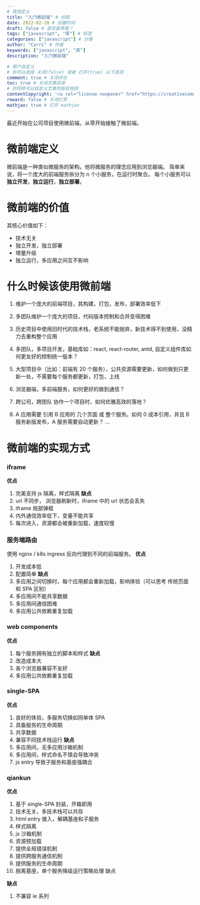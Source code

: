 ```yaml
---
# 常用定义
title: "入门微前端" # 标题
date: 2022-02-28 # 创建时间
draft: false # 是否是草稿？
tags: ["javascript", "库"] # 标签
categories: ["javascript"] # 分类
author: "Carri" # 作者
keywords: ["javascript", "库"]
description: "入门微前端"

# 用户自定义
# 你可以选择 关闭(false) 或者 打开(true) 以下选项
comment: true # 关闭评论
toc: true # 关闭文章目录
# 你同样可以自定义文章的版权规则
contentCopyright: '<a rel="license noopener" href="https://creativecommons.org/licenses/by-nc-nd/4.0/" target="_blank">CC BY-NC-ND 4.0</a>'
reward: false # 关闭打赏
mathjax: true # 打开 mathjax
---
```


最近开始在公司项目使用微前端，从零开始接触了微前端。

# 微前端定义

微前端是一种类似微服务的架构，他将微服务的理念应用到浏览器端。
简单来说，将一个庞大的前端服务拆分为 n 个小服务，在运行时聚合。
每个小服务可以**独立开发**，**独立运行**，**独立部署**。

# 微前端的价值

其核心价值如下：

- 技术无关
- 独立开发，独立部署
- 增量升级
- 独立运行，多应用之间互不影响

# 什么时候该使用微前端

1. 维护一个庞大的前端项目，其构建，打包，发布，部署效率低下

2. 多团队维护一个庞大的项目，代码版本控制和合并变得困难

3. 历史项目中使用旧时代的技术栈，老系统不能抛弃，新技术得不到使用，没精力去重构整个应用

4. 多团队，多项目开发，基础库如：react, react-router, antd, 自定义组件库如何更友好的控制统一版本？

5. 大型项目中（比如：前端有 20 个服务），公共资源需要更新，如何做到只更新一处，不需要每个服务都更新，打包，上线

6. 浏览器端，多前端服务，如何更好的做到通信？

7. 跨公司，跨团队 协作一个项目时，如何优雅高效的落地？

8. A 应用需要 引用 B 应用的 几个页面 或 整个服务。如何 0 成本引用，并且 B 服务新版发布，A 服务需要自动更新？
   ...

# 微前端的实现方式

### iframe

**优点**

1. 完美支持 js 隔离，样式隔离
   **缺点**
1. url 不同步， 浏览器刷新时，iframe 中的 url 状态会丢失
1. iframe 局部弹框
1. 内外通信效率低下，变量不能共享
1. 每次进入，资源都会被重新加载，速度较慢

### 服务端路由

使用 nginx / k8s ingress 反向代理到不同的前端服务。
**优点**

1. 开发成本低
2. 配置简单
   **缺点**
3. 多应用之间切换时，每个应用都会重新加载，影响体验（可以思考 传统页面 和 SPA 区别）
4. 多应用间不能共享数据
5. 多应用间通信困难
6. 多应用公共依赖重复加载

### web components

**优点**

1. 每个服务拥有独立的脚本和样式
   **缺点**
1. 改造成本大
1. 各个浏览器兼容不友好
1. 多应用公共依赖重复加载

### single-SPA

**优点**

1. 良好的体验，多服务切换如同单体 SPA
2. 具备服务的生命周期
3. 共享数据
4. 兼容不同技术栈运行
   **缺点**
5. 多应用间，无多应用沙箱机制
6. 多应用间，样式命名不慎会导致冲突
7. js entry 导致子服务和基座强耦合

### qiankun

**优点**

1. 基于 single-SPA 封装，开箱即用
2. 技术无关，多技术栈可以共存
3. html entry 接入，解耦基座和子服务
4. 样式隔离
5. js 沙箱机制
6. 资源预加载
7. 提供全局错误机制
8. 提供跨服务通信机制
9. 提供服务的生命周期
10. 脱离基座，单个服务降级运行策略处理
    缺点

**缺点**

1. 不兼容 ie 系列
